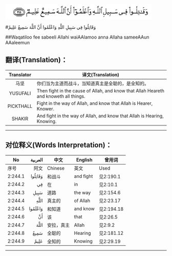 ![002:244](images/002_244.gif)

#وَقَاتِلُوا فِي سَبِيلِ اللَّهِ وَاعْلَمُوا أَنَّ اللَّهَ سَمِيعٌ عَلِيمٌ 

##Waqatiloo fee sabeeli Allahi waiAAlamoo anna Allaha sameeAAun AAaleemun 

## 翻译(Translation)：

| Translator | 译文(Translation)                                            |
| :--------: | ------------------------------------------------------------ |
|    马坚    | 你们当为主道而战斗，当知道真主是全聪的，是全知的。           |
|  YUSUFALI  | Then fight in the cause of Allah, and know that Allah Heareth and knoweth all things. |
| PICKTHALL  | Fight in the way of Allah, and know that Allah is Hearer, Knower. |
|   SHAKIR   | And fight in the way of Allah, and know that Allah is Hearing, Knowing. |

---

## 对位释义(Words Interpretation)：

| No   | العربية | 中文    | English | 曾用词 |
| ---- | ------: | ------- | ------- | ------ |
| 序号 |    阿文 | Chinese | 英文    | Used   |
| 2:244.1 | وَقَاتِلُوا | 和战斗     | and fight | 见2:190.1  |
| 2:244.2 | فِي      | 在         | in        | 见2:10.1   |
| 2:244.3 | سَبِيلِ    | 道路       | the way   | 见2:154.6  |
| 2:244.4 |    اللَّهِ | 真主的     | of Allah  | 见2:23.17  |
| 2:244.5 | وَاعْلَمُوا | 和知道     | and know  | 见2:194.18 |
| 2:244.6 | أَنَّ      | 该         | that      | 见2:26.5   |
| 2:244.7 | اللَّهَ    | 安拉，真主 | Allah     | 见2:9.2 |
| 2:244.8 | سَمِيعٌ    | 全聪的     | Hearing   | 见2:181.12 |
| 2:244.9 | عَلِيمٌ    | 全知的     | Knowing   | 见2:29.19  |

---

